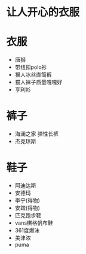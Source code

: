 # 让人开心的衣服

# 衣服
- 唐狮
- 带纽扣polo衫
- 猫人冰丝直筒裤
- 猫人袜子质量嘎嘎好
- 亨利衫

# 裤子
- 海澜之家 弹性长裤
- 杰克琼斯

# 鞋子
- 阿迪达斯
- 安德玛
- 李宁(得物)
- 安踏(得物)
- 匹克跑步鞋
- vans棋格帆布鞋
- 361度爆沫
- 美津浓
- puma
